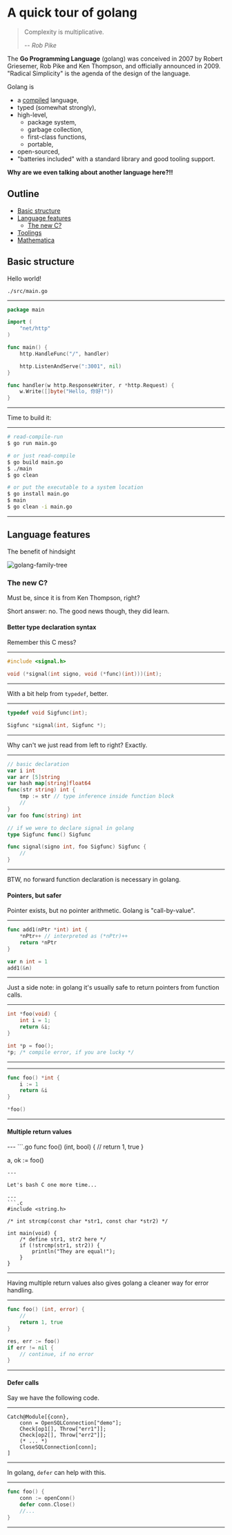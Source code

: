 # A quick tour of golang

> Complexity is multiplicative.
>
> -- <cite>Rob Pike</cite>

The **Go Programming Language** (golang) was conceived in 2007 by Robert Griesemer, Rob Pike and Ken Thompson, and officially announced in 2009. "Radical Simplicity" is the agenda of the design of the language. 

Golang is
* a [compiled][benchmarkLink] language,
* typed (somewhat strongly),
* high-level,
    - package system,
    - garbage collection,
    - first-class functions,
    - portable,
* open-sourced,
* "batteries included" with a standard library and good tooling support.

**Why are we even talking about another language here?!!**

## Outline
* [Basic structure](#user-content-basic-structure)
* [Language features](#user-content-language-features)
    - [The new C?](#user-content-the-new-c)
* [Toolings](#user-content-toolings)
* [Mathematica](#user-content-mathematica)

## Basic structure
Hello world!

`./src/main.go`

---
```.go
package main

import (
    "net/http"
)

func main() {
    http.HandleFunc("/", handler)

    http.ListenAndServe(":3001", nil)
}

func handler(w http.ResponseWriter, r *http.Request) {
    w.Write([]byte("Hello, 你好!"))
}
```
---

Time to build it:

---
```.bash
# read-compile-run
$ go run main.go

# or just read-compile
$ go build main.go
$ ./main
$ go clean

# or put the executable to a system location
$ go install main.go
$ main
$ go clean -i main.go
```
---

## Language features
The benefit of hindsight

![golang-family-tree][lineageImg]

### The new C?
Must be, since it is from Ken Thompson, right?

Short answer: no. The good news though, they did learn.

<h4>Better type declaration syntax</h4>
Remember this C mess?

---
```.c
#include <signal.h>

void (*signal(int signo, void (*func)(int)))(int);
```
---

With a bit help from `typedef`, better.

---
```.c
typedef void Sigfunc(int);

Sigfunc *signal(int, Sigfunc *);
```
---

Why can't we just read from left to right? Exactly.

---
```.go
// basic declaration
var i int
var arr [5]string
var hash map[string]float64
func(str string) int {
    tmp := str // type inference inside function block
    //
}
var foo func(string) int

// if we were to declare signal in golang
type Sigfunc func() Sigfunc

func signal(signo int, foo Sigfunc) Sigfunc {
    //
}
```
---
BTW, no forward function declaration is necessary in golang.

<h4>Pointers, but safer</h4>
Pointer exists, but no pointer arithmetic. Golang is "call-by-value".

---
```.go
func add1(nPtr *int) int {
    *nPtr++ // interpreted as (*nPtr)++
    return *nPtr
}

var n int = 1
add1(&n)
```
---

Just a side note: in golang it's usually safe to return pointers from function calls.

---
```.c
int *foo(void) {
    int i = 1;
    return &i;
}

int *p = foo();
*p; /* compile error, if you are lucky */
```
---

---
```.go
func foo() *int {
    i := 1
    return &i
}

*foo() 
```
---

<h4>Multiple return values</h4>
---
```.go
func foo() (int, bool) {
    //
    return 1, true
}

a, ok := foo()
```
---

Let's bash C one more time...

---
```.c
#include <string.h>

/* int strcmp(const char *str1, const char *str2) */

int main(void) {
    /* define str1, str2 here */
    if (!strcmp(str1, str2)) {
        println("They are equal!");
    }
}
```
---

Having multiple return values also gives golang a cleaner way for error handling.

---
```.go
func foo() (int, error) {
    //
    return 1, true
}

res, err := foo()
if err != nil {
    // continue, if no error
}
```
--- 

<h4>Defer calls</h4>
Say we have the following code.

---
```.Mathematica
Catch@Module[{conn},
    conn = OpenSQLConnection["demo"];
    Check[op1[], Throw["err1"]];
    Check[op2[], Throw["err2"]];
    (* ... *)
    CloseSQLConnection[conn];
]
```
---

In golang, `defer` can help with this.

---
```.go
func foo() {
    conn := openConn()
    defer conn.Close()
    //...
}
```
---

[benchmarkLink]: http://benchmarksgame.alioth.debian.org/u64q/which-programs-are-fastest.html

[lineageImg]: images/lineage.png
